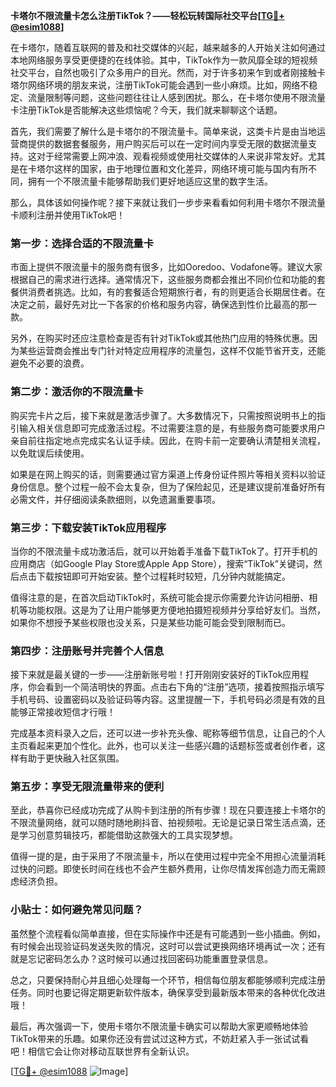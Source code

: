 **卡塔尔不限流量卡怎么注册TikTok？——轻松玩转国际社交平台[[TG💪+ @esim1088](https://t.me/s/esim1088)]**

在卡塔尔，随着互联网的普及和社交媒体的兴起，越来越多的人开始关注如何通过本地网络服务享受更便捷的在线体验。其中，TikTok作为一款风靡全球的短视频社交平台，自然也吸引了众多用户的目光。然而，对于许多初来乍到或者刚接触卡塔尔网络环境的朋友来说，注册TikTok可能会遇到一些小麻烦。比如，网络不稳定、流量限制等问题，这些问题往往让人感到困扰。那么，在卡塔尔使用不限流量卡注册TikTok是否能解决这些烦恼呢？今天，我们就来聊聊这个话题。

首先，我们需要了解什么是卡塔尔的不限流量卡。简单来说，这类卡片是由当地运营商提供的数据套餐服务，用户购买后可以在一定时间内享受无限的数据流量支持。这对于经常需要上网冲浪、观看视频或使用社交媒体的人来说非常友好。尤其是在卡塔尔这样的国家，由于地理位置和文化差异，网络环境可能与国内有所不同，拥有一个不限流量卡能够帮助我们更好地适应这里的数字生活。

那么，具体该如何操作呢？接下来就让我们一步步来看看如何利用卡塔尔不限流量卡顺利注册并使用TikTok吧！

### 第一步：选择合适的不限流量卡

市面上提供不限流量卡的服务商有很多，比如Ooredoo、Vodafone等。建议大家根据自己的需求进行选择。通常情况下，这些服务商都会推出不同价位和功能的套餐供消费者挑选。比如，有的套餐适合短期旅行者，有的则更适合长期居住者。在决定之前，最好先对比一下各家的价格和服务内容，确保选到性价比最高的那一款。

另外，在购买时还应注意检查是否有针对TikTok或其他热门应用的特殊优惠。因为某些运营商会推出专门针对特定应用程序的流量包，这样不仅能节省开支，还能避免不必要的浪费。

### 第二步：激活你的不限流量卡

购买完卡片之后，接下来就是激活步骤了。大多数情况下，只需按照说明书上的指引输入相关信息即可完成激活过程。不过需要注意的是，有些服务商可能要求用户亲自前往指定地点完成实名认证手续。因此，在购卡前一定要确认清楚相关流程，以免耽误后续使用。

如果是在网上购买的话，则需要通过官方渠道上传身份证件照片等相关资料以验证身份信息。整个过程一般不会太复杂，但为了保险起见，还是建议提前准备好所有必需文件，并仔细阅读条款细则，以免遗漏重要事项。

### 第三步：下载安装TikTok应用程序

当你的不限流量卡成功激活后，就可以开始着手准备下载TikTok了。打开手机的应用商店（如Google Play Store或Apple App Store），搜索“TikTok”关键词，然后点击下载按钮即可开始安装。整个过程耗时较短，几分钟内就能搞定。

值得注意的是，在首次启动TikTok时，系统可能会提示你需要允许访问相册、相机等功能权限。这是为了让用户能够更方便地拍摄短视频并分享给好友们。当然，如果你不想授予某些权限也没关系，只是某些功能可能会受到限制而已。

### 第四步：注册账号并完善个人信息

接下来就是最关键的一步——注册新账号啦！打开刚刚安装好的TikTok应用程序，你会看到一个简洁明快的界面。点击右下角的“注册”选项，接着按照指示填写手机号码、设置密码以及验证码等内容。这里提醒一下，手机号码必须是有效的且能够正常接收短信才行哦！

完成基本资料录入之后，还可以进一步补充头像、昵称等细节信息，让自己的个人主页看起来更加个性化。此外，也可以关注一些感兴趣的话题标签或者创作者，这样有助于更快融入社区氛围。

### 第五步：享受无限流量带来的便利

至此，恭喜你已经成功完成了从购卡到注册的所有步骤！现在只要连接上卡塔尔的不限流量网络，就可以随时随地刷抖音、拍视频啦。无论是记录日常生活点滴，还是学习创意剪辑技巧，都能借助这款强大的工具实现梦想。

值得一提的是，由于采用了不限流量卡，所以在使用过程中完全不用担心流量消耗过快的问题。即使长时间在线也不会产生额外费用，让你尽情发挥创造力而无需顾虑经济负担。

### 小贴士：如何避免常见问题？

虽然整个流程看似简单直接，但在实际操作中还是有可能遇到一些小插曲。例如，有时候会出现验证码发送失败的情况，这时可以尝试更换网络环境再试一次；还有就是忘记密码怎么办？这时候可以通过找回密码功能重置登录信息。

总之，只要保持耐心并且细心处理每一个环节，相信每位朋友都能够顺利完成注册任务。同时也要记得定期更新软件版本，确保享受到最新版本带来的各种优化改进哦！

最后，再次强调一下，使用卡塔尔不限流量卡确实可以帮助大家更顺畅地体验TikTok带来的乐趣。如果你还没有尝试过这种方式，不妨赶紧入手一张试试看吧！相信它会让你对移动互联世界有全新认识。

[[TG💪+ @esim1088](https://t.me/s/esim1088) ![Image](https://i.postimg.cc/4NQfJmqS/Snipaste-2025-05-13-00-14-12.png)]